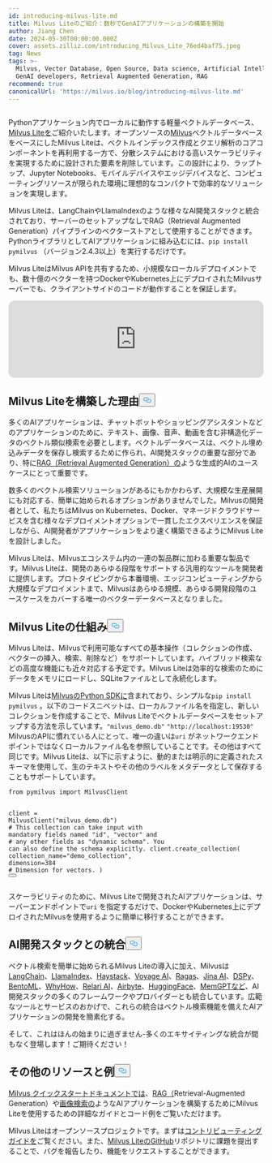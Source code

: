 ```yaml
---
id: introducing-milvus-lite.md
title: Milvus Liteのご紹介：数秒でGenAIアプリケーションの構築を開始
author: Jiang Chen
date: 2024-05-30T00:00:00.000Z
cover: assets.zilliz.com/introducing_Milvus_Lite_76ed4baf75.jpeg
tag: News
tags: >-
  Milvus, Vector Database, Open Source, Data science, Artificial Intelligence,
  GenAI developers, Retrieval Augmented Generation, RAG
recommend: true
canonicalUrl: 'https://milvus.io/blog/introducing-milvus-lite.md'
---
```

<p>
  <span class="img-wrapper">
    <img translate="no" src="https://assets.zilliz.com/2_72e444c8dc.JPG" alt="" class="doc-image" id="" />
    <span></span>
  </span>
</p>
<p>Pythonアプリケーション内でローカルに動作する軽量ベクトルデータベース、<a href="https://milvus.io/docs/milvus_lite.md">Milvus Liteを</a>ご紹介いたします。オープンソースの<a href="https://milvus.io/intro">Milvus</a>ベクトルデータベースをベースにしたMilvus Liteは、ベクトルインデックス作成とクエリ解析のコアコンポーネントを再利用する一方で、分散システムにおける高いスケーラビリティを実現するために設計された要素を削除しています。この設計により、ラップトップ、Jupyter Notebooks、モバイルデバイスやエッジデバイスなど、コンピューティングリソースが限られた環境に理想的なコンパクトで効率的なソリューションを実現します。</p>
<p>Milvus Liteは、LangChainやLlamaIndexのような様々なAI開発スタックと統合されており、サーバーのセットアップなしでRAG（Retrieval Augmented Generation）パイプラインのベクターストアとして使用することができます。PythonライブラリとしてAIアプリケーションに組み込むには、<code translate="no">pip install pymilvus</code> （バージョン2.4.3以上）を実行するだけです。</p>
<p>Milvus LiteはMilvus APIを共有するため、小規模なローカルデプロイメントでも、数十億のベクターを持つDockerやKubernetes上にデプロイされたMilvusサーバーでも、クライアントサイドのコードが動作することを保証します。</p>
<iframe style="border-radius:12px" src="https://open.spotify.com/embed/episode/5bMcZgPgPVxSuoi1M2vn1p?utm_source=generator" width="100%" height="152" frameBorder="0" allowfullscreen="" allow="autoplay; clipboard-write; encrypted-media; fullscreen; picture-in-picture" loading="lazy"></iframe>
<h2 id="Why-We-Built-Milvus-Lite" class="common-anchor-header">Milvus Liteを構築した理由<button data-href="#Why-We-Built-Milvus-Lite" class="anchor-icon" translate="no">
      <svg translate="no"
        aria-hidden="true"
        focusable="false"
        height="20"
        version="1.1"
        viewBox="0 0 16 16"
        width="16"
      >
        <path
          fill="#0092E4"
          fill-rule="evenodd"
          d="M4 9h1v1H4c-1.5 0-3-1.69-3-3.5S2.55 3 4 3h4c1.45 0 3 1.69 3 3.5 0 1.41-.91 2.72-2 3.25V8.59c.58-.45 1-1.27 1-2.09C10 5.22 8.98 4 8 4H4c-.98 0-2 1.22-2 2.5S3 9 4 9zm9-3h-1v1h1c1 0 2 1.22 2 2.5S13.98 12 13 12H9c-.98 0-2-1.22-2-2.5 0-.83.42-1.64 1-2.09V6.25c-1.09.53-2 1.84-2 3.25C6 11.31 7.55 13 9 13h4c1.45 0 3-1.69 3-3.5S14.5 6 13 6z"
        ></path>
      </svg>
    </button></h2><p>多くのAIアプリケーションは、チャットボットやショッピングアシスタントなどのアプリケーションのために、テキスト、画像、音声、動画を含む非構造化データのベクトル類似検索を必要とします。ベクトルデータベースは、ベクトル埋め込みデータを保存し検索するために作られ、AI開発スタックの重要な部分であり、特に<a href="https://zilliz.com/learn/Retrieval-Augmented-Generation">RAG（Retrieval Augmented Generation）の</a>ような生成的AIのユースケースにとって重要です。</p>
<p>数多くのベクトル検索ソリューションがあるにもかかわらず、大規模な生産展開にも対応する、簡単に始められるオプションがありませんでした。Milvusの開発者として、私たちはMilvus on Kubernetes、Docker、マネージドクラウドサービスを含む様々なデプロイメントオプションで一貫したエクスペリエンスを保証しながら、AI開発者がアプリケーションをより速く構築できるようにMilvus Liteを設計しました。</p>
<p>Milvus Liteは、Milvusエコシステム内の一連の製品群に加わる重要な製品です。Milvus Liteは、開発のあらゆる段階をサポートする汎用的なツールを開発者に提供します。プロトタイピングから本番環境、エッジコンピューティングから大規模なデプロイメントまで、Milvusはあらゆる規模、あらゆる開発段階のユースケースをカバーする唯一のベクターデータベースとなりました。</p>
<h2 id="How-Milvus-Lite-Works" class="common-anchor-header">Milvus Liteの仕組み<button data-href="#How-Milvus-Lite-Works" class="anchor-icon" translate="no">
      <svg translate="no"
        aria-hidden="true"
        focusable="false"
        height="20"
        version="1.1"
        viewBox="0 0 16 16"
        width="16"
      >
        <path
          fill="#0092E4"
          fill-rule="evenodd"
          d="M4 9h1v1H4c-1.5 0-3-1.69-3-3.5S2.55 3 4 3h4c1.45 0 3 1.69 3 3.5 0 1.41-.91 2.72-2 3.25V8.59c.58-.45 1-1.27 1-2.09C10 5.22 8.98 4 8 4H4c-.98 0-2 1.22-2 2.5S3 9 4 9zm9-3h-1v1h1c1 0 2 1.22 2 2.5S13.98 12 13 12H9c-.98 0-2-1.22-2-2.5 0-.83.42-1.64 1-2.09V6.25c-1.09.53-2 1.84-2 3.25C6 11.31 7.55 13 9 13h4c1.45 0 3-1.69 3-3.5S14.5 6 13 6z"
        ></path>
      </svg>
    </button></h2><p>Milvus Liteは、Milvusで利用可能なすべての基本操作（コレクションの作成、ベクターの挿入、検索、削除など）をサポートしています。ハイブリッド検索などの高度な機能にも近々対応する予定です。Milvus Liteは効率的な検索のためにデータをメモリにロードし、SQLiteファイルとして永続化します。</p>
<p>Milvus Liteは<a href="https://github.com/milvus-io/pymilvus">MilvusのPython SDKに</a>含まれており、シンプルな<code translate="no">pip install pymilvus</code> 。以下のコードスニペットは、ローカルファイル名を指定し、新しいコレクションを作成することで、Milvus Liteでベクトルデータベースをセットアップする方法を示しています。<code translate="no">&quot;milvus_demo.db&quot;</code> <code translate="no">&quot;http://localhost:19530&quot;</code> MilvusのAPIに慣れている人にとって、唯一の違いは<code translate="no">uri</code> がネットワークエンドポイントではなくローカルファイル名を参照していることです。その他はすべて同じです。Milvus Liteは、以下に示すように、動的または明示的に定義されたスキーマを使用して、生のテキストやその他のラベルをメタデータとして保存することもサポートしています。</p>
<pre><code translate="no"><span class="hljs-keyword">from</span> pymilvus <span class="hljs-keyword">import</span> MilvusClient

client = MilvusClient(<span class="hljs-string">&quot;milvus_demo.db&quot;</span>)
<span class="hljs-comment"># This collection can take input with mandatory fields named &quot;id&quot;, &quot;vector&quot; and</span>
<span class="hljs-comment"># any other fields as &quot;dynamic schema&quot;. You can also define the schema explicitly.</span>
client.create_collection(
    collection_name=<span class="hljs-string">&quot;demo_collection&quot;</span>,
    dimension=<span class="hljs-number">384</span>  <span class="hljs-comment"># Dimension for vectors.</span>
)
<button class="copy-code-btn"></button></code></pre>
<p>スケーラビリティのために、Milvus Liteで開発されたAIアプリケーションは、サーバーエンドポイントで<code translate="no">uri</code> を指定するだけで、DockerやKubernetes上にデプロイされたMilvusを使用するように簡単に移行することができます。</p>
<h2 id="Integration-with-AI-Development-Stack" class="common-anchor-header">AI開発スタックとの統合<button data-href="#Integration-with-AI-Development-Stack" class="anchor-icon" translate="no">
      <svg translate="no"
        aria-hidden="true"
        focusable="false"
        height="20"
        version="1.1"
        viewBox="0 0 16 16"
        width="16"
      >
        <path
          fill="#0092E4"
          fill-rule="evenodd"
          d="M4 9h1v1H4c-1.5 0-3-1.69-3-3.5S2.55 3 4 3h4c1.45 0 3 1.69 3 3.5 0 1.41-.91 2.72-2 3.25V8.59c.58-.45 1-1.27 1-2.09C10 5.22 8.98 4 8 4H4c-.98 0-2 1.22-2 2.5S3 9 4 9zm9-3h-1v1h1c1 0 2 1.22 2 2.5S13.98 12 13 12H9c-.98 0-2-1.22-2-2.5 0-.83.42-1.64 1-2.09V6.25c-1.09.53-2 1.84-2 3.25C6 11.31 7.55 13 9 13h4c1.45 0 3-1.69 3-3.5S14.5 6 13 6z"
        ></path>
      </svg>
    </button></h2><p>ベクトル検索を簡単に始められるMilvus Liteの導入に加え、Milvusは<a href="https://python.langchain.com/v0.2/docs/integrations/vectorstores/milvus/">LangChain</a>、<a href="https://docs.llamaindex.ai/en/stable/examples/vector_stores/MilvusIndexDemo/">LlamaIndex</a>、<a href="https://haystack.deepset.ai/integrations/milvus-document-store">Haystack</a>、<a href="https://blog.voyageai.com/2024/05/30/semantic-search-with-milvus-lite-and-voyage-ai/">Voyage AI</a>、<a href="https://milvus.io/docs/integrate_with_ragas.md">Ragas</a>、<a href="https://jina.ai/news/implementing-a-chat-history-rag-with-jina-ai-and-milvus-lite/">Jina AI</a>、<a href="https://dspy-docs.vercel.app/docs/deep-dive/retrieval_models_clients/MilvusRM">DSPy</a>、<a href="https://www.bentoml.com/blog/building-a-rag-app-with-bentocloud-and-milvus-lite">BentoML</a>、<a href="https://chiajy.medium.com/70873c7576f1">WhyHow</a>、<a href="https://blog.relari.ai/case-study-using-synthetic-data-to-benchmark-rag-systems-be324904ace1">Relari AI</a>、<a href="https://docs.airbyte.com/integrations/destinations/milvus">Airbyte</a>、<a href="https://milvus.io/docs/integrate_with_hugging-face.md">HuggingFace</a>、<a href="https://memgpt.readme.io/docs/storage#milvus">MemGPTなど</a>、AI開発スタックの多くのフレームワークやプロバイダーとも統合しています。広範なツールとサービスのおかげで、これらの統合はベクトル検索機能を備えたAIアプリケーションの開発を簡素化する。</p>
<p>そして、これはほんの始まりに過ぎません-多くのエキサイティングな統合が間もなく登場します！ご期待ください！</p>
<h2 id="More-Resources-and-Examples" class="common-anchor-header">その他のリソースと例<button data-href="#More-Resources-and-Examples" class="anchor-icon" translate="no">
      <svg translate="no"
        aria-hidden="true"
        focusable="false"
        height="20"
        version="1.1"
        viewBox="0 0 16 16"
        width="16"
      >
        <path
          fill="#0092E4"
          fill-rule="evenodd"
          d="M4 9h1v1H4c-1.5 0-3-1.69-3-3.5S2.55 3 4 3h4c1.45 0 3 1.69 3 3.5 0 1.41-.91 2.72-2 3.25V8.59c.58-.45 1-1.27 1-2.09C10 5.22 8.98 4 8 4H4c-.98 0-2 1.22-2 2.5S3 9 4 9zm9-3h-1v1h1c1 0 2 1.22 2 2.5S13.98 12 13 12H9c-.98 0-2-1.22-2-2.5 0-.83.42-1.64 1-2.09V6.25c-1.09.53-2 1.84-2 3.25C6 11.31 7.55 13 9 13h4c1.45 0 3-1.69 3-3.5S14.5 6 13 6z"
        ></path>
      </svg>
    </button></h2><p><a href="https://milvus.io/docs/quickstart.md">Milvus クイックスタートドキュメントでは</a>、<a href="https://github.com/milvus-io/bootcamp/blob/master/bootcamp/tutorials/quickstart/build_RAG_with_milvus.ipynb">RAG（</a>Retrieval-Augmented Generation）や<a href="https://github.com/milvus-io/bootcamp/blob/master/bootcamp/tutorials/quickstart/image_search_with_milvus.ipynb">画像検索の</a>ようなAIアプリケーションを構築するためにMilvus Liteを使用するための詳細なガイドとコード例をご覧いただけます。</p>
<p>Milvus Liteはオープンソースプロジェクトです。まずは<a href="https://github.com/milvus-io/milvus-lite/blob/main/CONTRIBUTING.md">コントリビューティングガイドを</a>ご覧ください。また、<a href="https://github.com/milvus-io/milvus-lite">Milvus LiteのGitHub</a>リポジトリに課題を提出することで、バグを報告したり、機能をリクエストすることができます。</p>
